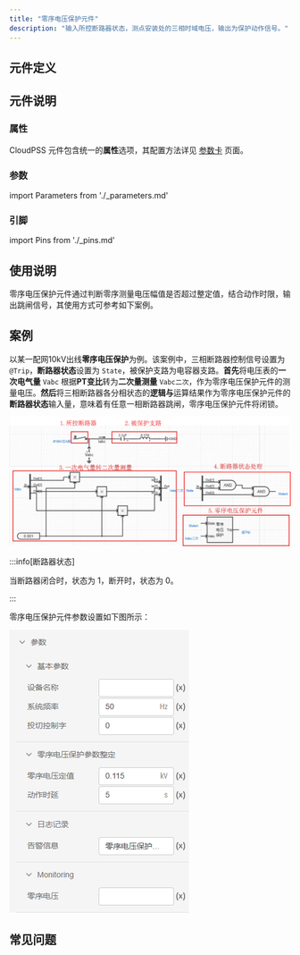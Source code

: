 ```yaml
---
title: "零序电压保护元件"
description: "输入所控断路器状态，测点安装处的三相时域电压，输出为保护动作信号。"
---
```


## 元件定义

## 元件说明



### 属性

CloudPSS 元件包含统一的**属性**选项，其配置方法详见 [参数卡](docs/documents/software/10-xstudio/20-simstudio/40-workbench/20-function-zone/30-design-tab/30-param-panel/index.md) 页面。

### 参数

import Parameters from './_parameters.md'

<Parameters/>

### 引脚

import Pins from './_pins.md'

<Pins/>

## 使用说明
零序电压保护元件通过判断零序测量电压幅值是否超过整定值，结合动作时限，输出跳闸信号，其使用方式可参考如下案例。


## 案例

以某一配网10kV出线**零序电压保护**为例。该案例中，三相断路器控制信号设置为 `@Trip`，**断路器状态**设置为 `State`，被保护支路为电容器支路。**首先**将电压表的**一次电气量** `Vabc` 根据**PT变比**转为**二次量测量** `Vabc二次`，作为零序电压保护元件的测量电压。**然后**将三相断路器各分相状态的**逻辑与**运算结果作为零序电压保护元件的**断路器状态**输入量，意味着有任意一相断路器跳闸，零序电压保护元件将闭锁。


 ![零序电压保护元件使用案例](./_zerosequenceovervoltageprotection.png)

 :::info[断路器状态]

当断路器闭合时，状态为 1，断开时，状态为 0。

:::

零序电压保护元件参数设置如下图所示：

 ![零序电压保护元件参数设置](./_config.png)

## 常见问题



